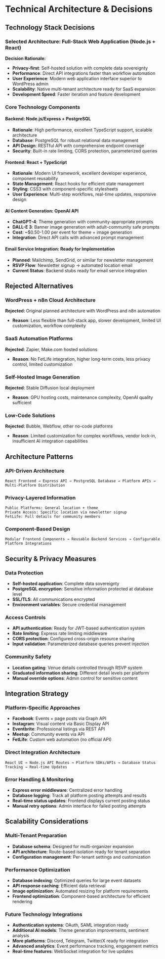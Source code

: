 # Technical Architecture & Decisions

## Technology Stack Decisions

### Selected Architecture: Full-Stack Web Application (Node.js + React)
**Decision Rationale:**
- **Privacy-first**: Self-hosted solution with complete data sovereignty
- **Performance**: Direct API integrations faster than workflow automation
- **User Experience**: Modern web application interface superior to WordPress admin
- **Scalability**: Native multi-tenant architecture ready for SaaS expansion
- **Development Speed**: Faster iteration and feature development

### Core Technology Components

#### Backend: Node.js/Express + PostgreSQL
- **Rationale**: High performance, excellent TypeScript support, scalable architecture
- **Database**: PostgreSQL for robust relational data management
- **API Design**: RESTful API with comprehensive endpoint coverage
- **Security**: Built-in rate limiting, CORS protection, parameterized queries

#### Frontend: React + TypeScript
- **Rationale**: Modern UI framework, excellent developer experience, component reusability
- **State Management**: React hooks for efficient state management
- **Styling**: CSS3 with component-specific stylesheets
- **User Experience**: Multi-step workflows, real-time updates, responsive design

#### AI Content Generation: OpenAI API
- **ChatGPT-4**: Theme generation with community-appropriate prompts
- **DALL-E 3**: Banner image generation with adult-community safe prompts
- **Cost**: ~$0.50-1.00 per event for theme + image generation
- **Integration**: Direct API calls with advanced prompt management

#### Email Service Integration: Ready for Implementation
- **Planned**: Mailchimp, SendGrid, or similar for newsletter management
- **RSVP Flow**: Newsletter signup → automated location email
- **Current Status**: Backend stubs ready for email service integration

## Rejected Alternatives

### WordPress + n8n Cloud Architecture
**Rejected**: Original planned architecture with WordPress and n8n automation
- **Reason**: Less flexible than full-stack app, slower development, limited UI customization, workflow complexity

### SaaS Automation Platforms
**Rejected**: Zapier, Make.com hosted solutions
- **Reason**: No FetLife integration, higher long-term costs, less privacy control, limited customization

### Self-Hosted Image Generation  
**Rejected**: Stable Diffusion local deployment
- **Reason**: GPU hosting costs, maintenance complexity, OpenAI quality sufficient

### Low-Code Solutions
**Rejected**: Bubble, Webflow, other no-code platforms
- **Reason**: Limited customization for complex workflows, vendor lock-in, insufficient AI integration capabilities

## Architecture Patterns

### API-Driven Architecture
```
React Frontend → Express API → PostgreSQL Database → Platform APIs → Multi-Platform Distribution
```

### Privacy-Layered Information
```
Public Platforms: General location + theme
Private Access: Specific location via newsletter signup
FetLife: Full details for community members
```

### Component-Based Design
```
Modular Frontend Components → Reusable Backend Services → Configurable Platform Integrations
```

## Security & Privacy Measures

### Data Protection
- **Self-hosted application**: Complete data sovereignty
- **PostgreSQL encryption**: Sensitive information protected at database level
- **SSL/TLS**: All communications encrypted
- **Environment variables**: Secure credential management

### Access Controls
- **API authentication**: Ready for JWT-based authentication system
- **Rate limiting**: Express rate limiting middleware
- **CORS protection**: Configured cross-origin resource sharing
- **Input validation**: Parameterized database queries prevent injection

### Community Safety
- **Location gating**: Venue details controlled through RSVP system
- **Graduated information sharing**: Different detail levels per platform
- **Manual override options**: Admin control for sensitive content

## Integration Strategy

### Platform-Specific Approaches
- **Facebook**: Events + page posts via Graph API
- **Instagram**: Visual content via Basic Display API  
- **Eventbrite**: Professional listings via REST API
- **Meetup**: Community events via API
- **FetLife**: Custom web automation (no official API)

### Direct Integration Architecture
```
React UI → Node.js API Routes → Platform SDKs/APIs → Database Status Tracking → Real-time Updates
```

### Error Handling & Monitoring
- **Express error middleware**: Centralized error handling
- **Database logging**: Track all platform posting attempts and results
- **Real-time status updates**: Frontend displays current posting status
- **Manual retry options**: Admin interface for failed posting attempts

## Scalability Considerations

### Multi-Tenant Preparation
- **Database schema**: Designed for multi-organizer expansion
- **API architecture**: Route-based isolation ready for tenant separation
- **Configuration management**: Per-tenant settings and customization

### Performance Optimization
- **Database indexing**: Optimized queries for large event datasets
- **API response caching**: Efficient data retrieval
- **Image optimization**: Automated resizing for platform requirements
- **Frontend optimization**: Component-based architecture for efficient rendering

### Future Technology Integrations
- **Authentication systems**: OAuth, SAML integration ready
- **Additional AI models**: Theme generation improvements, sentiment analysis
- **More platforms**: Discord, Telegram, Twitter/X ready for integration
- **Advanced analytics**: Event performance tracking, engagement metrics
- **Real-time features**: WebSocket integration for live updates